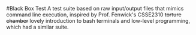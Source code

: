 #Black Box Test
A test suite based on raw input/output files that mimics command line execution,
inspired by Prof. Fenwick's CSSE2310 ~~torture chamber~~ lovely introduction to
bash terminals and low-level programming, which had a similar suite.
